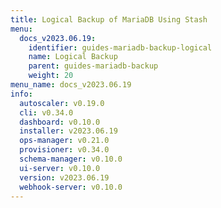 ```yaml
---
title: Logical Backup of MariaDB Using Stash
menu:
  docs_v2023.06.19:
    identifier: guides-mariadb-backup-logical
    name: Logical Backup
    parent: guides-mariadb-backup
    weight: 20
menu_name: docs_v2023.06.19
info:
  autoscaler: v0.19.0
  cli: v0.34.0
  dashboard: v0.10.0
  installer: v2023.06.19
  ops-manager: v0.21.0
  provisioner: v0.34.0
  schema-manager: v0.10.0
  ui-server: v0.10.0
  version: v2023.06.19
  webhook-server: v0.10.0
---
```



